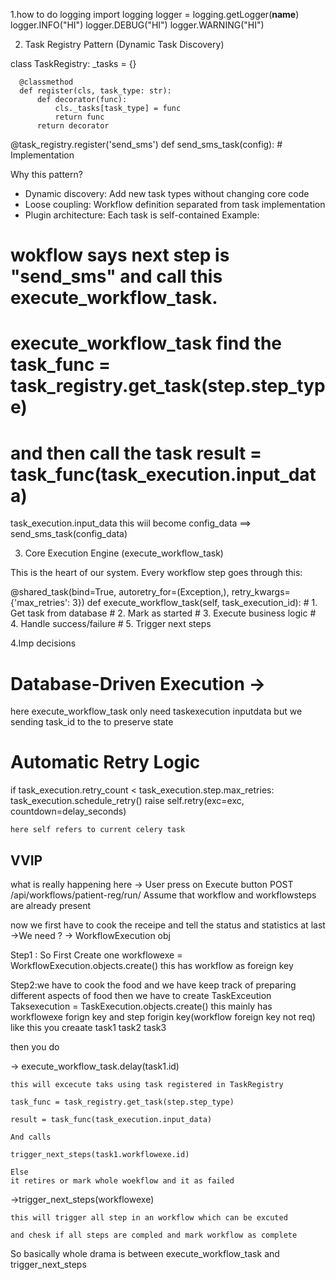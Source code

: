1.how to do logging
import logging
logger  = logging.getLogger(__name__)
logger.INFO("HI")
logger.DEBUG("HI")
logger.WARNING("HI")

2. Task Registry Pattern (Dynamic Task Discovery)

  class TaskRegistry:
      _tasks = {}

      @classmethod
      def register(cls, task_type: str):
          def decorator(func):
              cls._tasks[task_type] = func
              return func
          return decorator

  @task_registry.register('send_sms')
  def send_sms_task(config):
      # Implementation

 Why this pattern?
  - Dynamic discovery: Add new task types without changing core code
  - Loose coupling: Workflow definition separated from task implementation
  - Plugin architecture: Each task is self-contained
 Example:
 # wokflow says next step is "send_sms" and call this execute_workflow_task.
 # execute_workflow_task find the task_func = task_registry.get_task(step.step_type)
 # and then call the task result = task_func(task_execution.input_data)


task_execution.input_data this wiil become config_data ==> send_sms_task(config_data)

3. Core Execution Engine (execute_workflow_task)

  This is the heart of our system. Every workflow step goes through this:

  @shared_task(bind=True, autoretry_for=(Exception,), retry_kwargs={'max_retries': 3})
  def execute_workflow_task(self, task_execution_id):
      # 1. Get task from database
      # 2. Mark as started
      # 3. Execute business logic
      # 4. Handle success/failure
      # 5. Trigger next steps

4.Imp decisions
# Database-Driven Execution -> 
here execute_workflow_task only need taskexecution inputdata 
but we sending task_id to the to preserve state
# Automatic Retry Logic

  if task_execution.retry_count < task_execution.step.max_retries:
      task_execution.schedule_retry()
      raise self.retry(exc=exc, countdown=delay_seconds)

    here self refers to current celery task



## VVIP

what is really happening here ->
User press on Execute button 
POST /api/workflows/patient-reg/run/
Assume that workflow and workflowsteps are already present

now we first have to cook the receipe and tell the status and statistics at last
->We need ? -> WorkflowExecution obj

Step1 : So First Create one workflowexe = WorkflowExecution.objects.create() this has workflow as foreign key

Step2:we have to cook the food and we have keep track of preparing different aspects of food
then we have to create TaskExceution
Taksexecution = TaskExecution.objects.create() this mainly has workflowexe forign key and step forigin key(workflow foreign key not req)
like this you creaate 
task1
task2
task3

then you do

->  execute_workflow_task.delay(task1.id)
     
    this will excecute taks using task registered in TaskRegistry 

    task_func = task_registry.get_task(step.step_type)
       
    result = task_func(task_execution.input_data)

    And calls

    trigger_next_steps(task1.workflowexe.id)

    Else
    it retires or mark whole woekflow and it as failed

->trigger_next_steps(workflowexe)

    this will trigger all step in an workflow which can be excuted

    and chesk if all steps are compled and mark workflow as complete


So basically whole drama is between execute_workflow_task and trigger_next_steps
